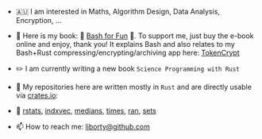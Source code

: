 - 🇦🇺 I am interested in Maths, Algorithm Design, Data Analysis, Encryption, ... 
- :book: Here is my book: 🔖 [Bash for Fun](https://leanpub.com/bashforfun) :bookmark:. To support me, just buy the e-book online and enjoy, thank you! It explains Bash and also relates to my Bash+Rust compressing/encrypting/archiving app here: [TokenCrypt](https://github.com/liborty/TokenCrypt)
- ✏️ I am currently writing a new book `Science Programming with Rust`
- 💞️ My repositories here are written mostly in `Rust` and are directly usable via [crates.io](https://crates.io):
- 🔗 [rstats](https://crates.io/crates/rstats),  [indxvec](https://crates.io/crates/indxvec),  [medians](https://crates.io/crates/medians),  [times](https://crates.io/crates/times),  [ran](https://crates.io/crates/ran),  [sets](https://crates.io/crates/sets)
  
- 📫 How to reach me: liborty@github.com
